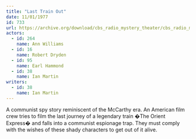 ```yaml
---
title: "Last Train Out"
date: 11/01/1977
id: 733
url: https://archive.org/download/cbs_radio_mystery_theater/cbs_radio_mystery_theater-0701-0750.zip/cbs_radio_mystery_theater-0701-0750%2Fcbsrmt_0733_last_train_out.mp3
actors:  
  - id: 264
    name: Ann Williams  
  - id: 16
    name: Robert Dryden  
  - id: 95
    name: Earl Hammond  
  - id: 38
    name: Ian Martin
writers:  
  - id: 38
    name: Ian Martin
---
```

A communist spy story reminiscent of the McCarthy era. An American film crew tries to film the last journey of a legendary train �The Orient Express� and falls into a communist espionage trap. They must comply with the wishes of these shady characters to get out of it alive.